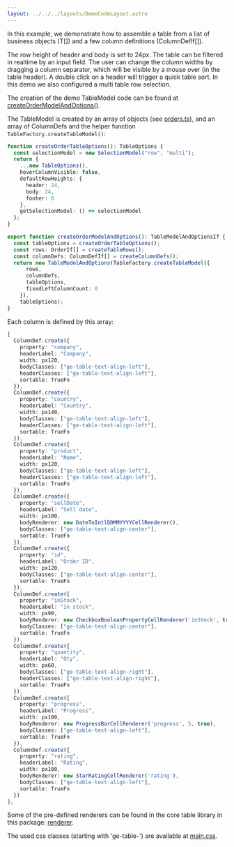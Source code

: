 ```yaml
---
layout: ../../../layouts/DemoCodeLayout.astro
---
```


In this example, we demonstrate how to assemble a table from a list of business objects (T[]) and a few column definitions (ColumnDefIf[]).

The row height of header and body is set to 24px. 
The table can be filtered in realtime by an input field.
The user can change the column widths by dragging a column separator, which will be visible by a mouse over (in the table header).
A double click on a header will trigger a quick table sort.
In this demo we also configured a multi table row selection. 

The creation of the demo TableModel code can be found at [createOrderModelAndOptions()](https://github.com/guiexperttable/ge-table/blob/main/libs/demo-table-models/src/lib/createOrderModel.ts).

The TableModel is created by an array of objects
(see [orders.ts](https://github.com/guiexperttable/ge-table/blob/main/libs/demo-table-models/src/demodata/orders.ts)),
and an array of ColumnDefs and the helper function `TableFactory.createTableModel()`:

```ts
function createOrderTableOptions(): TableOptions {
  const selectionModel = new SelectionModel("row", "multi");
  return {
    ...new TableOptions(),
    hoverColumnVisible: false,
    defaultRowHeights: {
      header: 24,
      body: 24,
      footer: 0
    },
    getSelectionModel: () => selectionModel
  };
}

export function createOrderModelAndOptions(): TableModelAndOptionsIf {
  const tableOptions = createOrderTableOptions();
  const rows: OrderIf[] = createTableRows();
  const columnDefs: ColumnDefIf[] = createColumnDefs();
  return new TableModelAndOptions(TableFactory.createTableModel({
      rows,
      columnDefs,
      tableOptions,
      fixedLeftColumnCount: 0
    }),
    tableOptions);
}
```

Each column is defined by this array:

```ts
[
  ColumnDef.create({
    property: "company",
    headerLabel: "Company",
    width: px120,
    bodyClasses: ["ge-table-text-align-left"],
    headerClasses: ["ge-table-text-align-left"],
    sortable: TrueFn
  }),
  ColumnDef.create({
    property: "country",
    headerLabel: "Country",
    width: px140,
    bodyClasses: ["ge-table-text-align-left"],
    headerClasses: ["ge-table-text-align-left"],
    sortable: TrueFn
  }),
  ColumnDef.create({
    property: "product",
    headerLabel: "Name",
    width: px120,
    bodyClasses: ["ge-table-text-align-left"],
    headerClasses: ["ge-table-text-align-left"],
    sortable: TrueFn
  }),
  ColumnDef.create({
    property: "sellDate",
    headerLabel: "Sell date",
    width: px100,
    bodyRenderer: new DateToIntlDDMMYYYYCellRenderer(),
    bodyClasses: ["ge-table-text-align-center"],
    sortable: TrueFn
  }),
  ColumnDef.create({
    property: "id",
    headerLabel: "Order ID",
    width: px120,
    bodyClasses: ["ge-table-text-align-center"],
    sortable: TrueFn
  }),
  ColumnDef.create({
    property: "inStock",
    headerLabel: "In stock",
    width: px90,
    bodyRenderer: new CheckboxBooleanPropertyCellRenderer('inStock', true, true),
    bodyClasses: ["ge-table-text-align-center"],
    sortable: TrueFn
  }),
  ColumnDef.create({
    property: "quantity",
    headerLabel: "Qty",
    width: px60,
    bodyClasses: ["ge-table-text-align-right"],
    headerClasses: ["ge-table-text-align-right"],
    sortable: TrueFn
  }),
  ColumnDef.create({
    property: "progress",
    headerLabel: "Progress",
    width: px100,
    bodyRenderer: new ProgressBarCellRenderer('progress', 5, true),
    bodyClasses: ["ge-table-text-align-left"],
    sortable: TrueFn
  }),
  ColumnDef.create({
    property: "rating",
    headerLabel: "Rating",
    width: px100,
    bodyRenderer: new StarRatingCellRenderer('rating'),
    bodyClasses: ["ge-table-text-align-left"],
    sortable: TrueFn
  })
];
```

Some of the pre-defined renderers can be found in the core table library in this package: [renderer](https://github.com/guiexperttable/ge-table/tree/main/libs/table/src/lib/table/renderer).

The used css classes (starting with 'ge-table-') are available at [main.css](https://github.com/guiexperttable/ge-table/blob/main/libs/table/css/main.css).